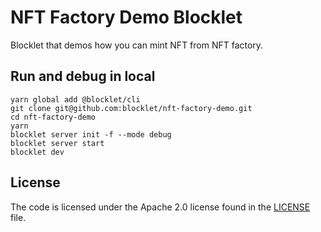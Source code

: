# NFT Factory Demo Blocklet

Blocklet that demos how you can mint NFT from NFT factory.

## Run and debug in local

```shell
yarn global add @blocklet/cli
git clone git@github.com:blocklet/nft-factory-demo.git
cd nft-factory-demo
yarn
blocklet server init -f --mode debug
blocklet server start
blocklet dev
```

## License

The code is licensed under the Apache 2.0 license found in the
[LICENSE](LICENSE) file.
